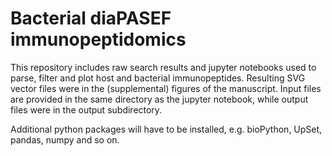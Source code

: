 # Bacterial diaPASEF immunopeptidomics
This repository includes raw search results and jupyter notebooks used to parse, filter and plot host and bacterial immunopeptides. Resulting SVG vector files were in the (supplemental) figures of the manuscript. Input files are provided in the same directory as the jupyter notebook, while output files were in the output subdirectory.

Additional python packages will have to be installed, e.g. bioPython, UpSet, pandas, numpy and so on.

